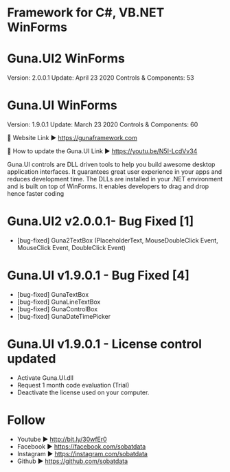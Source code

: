 # Framework for C#, VB.NET WinForms 

# Guna.UI2 WinForms
Version: 2.0.0.1
Update: April 23 2020
Controls & Components: 53

# Guna.UI WinForms
Version: 1.9.0.1
Update: March 23 2020
Controls & Components: 60

📌 Website
Link ►  https://gunaframework.com

📌 How to update the Guna.UI
Link ►  https://youtu.be/N5I-LcdVv34

Guna.UI controls are DLL driven tools to help you build awesome desktop application interfaces. It guarantees great user experience in your apps and reduces development time. The DLLs are installed in your .NET environment and is built on top of WinForms. It enables developers to drag and drop hence faster coding
# Guna.UI2 v2.0.0.1- Bug Fixed [1] 
* [bug-fixed] Guna2TextBox (PlaceholderText, MouseDoubleClick Event, MouseClick Event, DoubleClick Event)

# Guna.UI v1.9.0.1 - Bug Fixed [4] 
* [bug-fixed] GunaTextBox
* [bug-fixed] GunaLineTextBox
* [bug-fixed] GunaControlBox
* [bug-fixed] GunaDateTimePicker

# Guna.UI v1.9.0.1 - License control updated
* Activate Guna.UI.dll
* Request 1 month code evaluation (Trial)
* Deactivate the license used on your computer.

# Follow
* Youtube ► http://bit.ly/30wfEr0
* Facebook ► https://facebook.com/sobatdata
* Instagram ► https://instagram.com/sobatdata
* Github ► https://github.com/sobatdata
